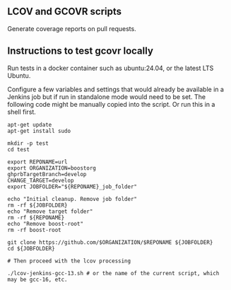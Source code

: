 
## LCOV and GCOVR scripts

Generate coverage reports on pull requests.  

## Instructions to test gcovr locally  

Run tests in a docker container such as ubuntu:24.04, or the latest LTS Ubuntu.  

Configure a few variables and settings that would already be available in a Jenkins job but
if run in standalone mode would need to be set. The following code might be manually
copied into the script. Or run this in a shell first.

```
apt-get update
apt-get install sudo

mkdir -p test
cd test

export REPONAME=url
export ORGANIZATION=boostorg
ghprbTargetBranch=develop
CHANGE_TARGET=develop 
export JOBFOLDER="${REPONAME}_job_folder"

echo "Initial cleanup. Remove job folder"
rm -rf ${JOBFOLDER}
echo "Remove target folder"
rm -rf ${REPONAME}
echo "Remove boost-root"
rm -rf boost-root

git clone https://github.com/$ORGANIZATION/$REPONAME ${JOBFOLDER}
cd ${JOBFOLDER}

# Then proceed with the lcov processing

./lcov-jenkins-gcc-13.sh # or the name of the current script, which may be gcc-16, etc.
```
